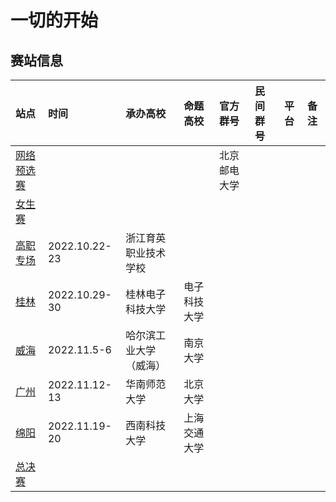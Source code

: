 # 一切的开始

## 赛站信息

| 站点                                   | 时间          | 承办高校               | 命题高校     | 官方群号     | 民间群号 | 平台 | 备注 |
| :------------------------------------- | :------------ | :--------------------- | :----------- | :----------- | :------- | :--- | :--- |
| [网络预选赛](./preliminary-contest.md) |               |                        |              | 北京邮电大学 |          |      |      |
| [女生赛](./girl.md)                    |               |                        |              |              |          |      |      |
| [高职专场](./gaozhi.md)                | 2022.10.22-23 | 浙江育英职业技术学校   |              |              |          |      |      |
| [桂林](./guilin.md)                    | 2022.10.29-30 | 桂林电子科技大学       | 电子科技大学 |              |          |      |      |
| [威海](./weihai.md)                    | 2022.11.5-6   | 哈尔滨工业大学（威海） | 南京大学     |              |          |      |      |
| [广州](./guangzhou.md)                 | 2022.11.12-13 | 华南师范大学           | 北京大学     |              |          |      |      |
| [绵阳](./mianyang.md)                  | 2022.11.19-20 | 西南科技大学           | 上海交通大学 |              |          |      |      |
| [总决赛](./final.md)                   |               |                        |              |              |          |      |      |
